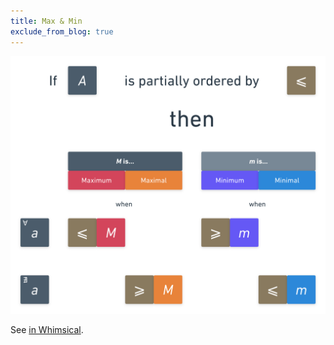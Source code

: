 ```yaml
---
title: Max & Min
exclude_from_blog: true
---
```


![](max-and-min.png)

See [in Whimsical](https://whimsical.com/max-and-min-HFsYGigu4ptKG3UZmpRTSB).

